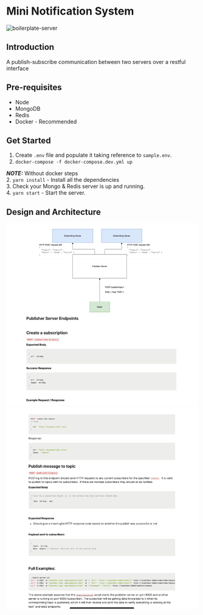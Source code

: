 # **Mini Notification System**

<img src="https://socialify.git.ci/hrahul2605/express-mongo-starter/image?description=1&forks=1&issues=1&language=1&owner=1&stargazers=1&theme=Dark" alt="boilerplate-server" width="640" height="320" />

## Introduction
A publish-subscribe communication between two servers over a restful interface

## Pre-requisites

* Node
* MongoDB
* Redis
* Docker - Recommended

## Get Started

1. Create `.env` file and populate it taking reference to `sample.env`.
2. `docker-compose -f docker-compose.dev.yml up` 

***NOTE:*** Without docker steps  
2. `yarn install` - Install all the dependencies  
3. Check your Mongo & Redis server is up and running.  
4. `yarn start` - Start the server.  


## Design and Architecture
![Docs page 1](images/docs.png)
![Docs page 2](images/docs2.png)
